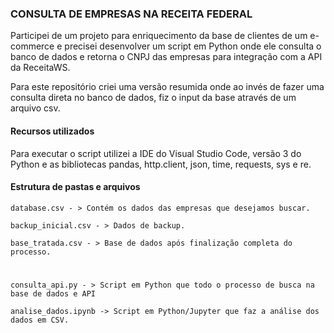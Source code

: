 ### CONSULTA DE EMPRESAS NA RECEITA FEDERAL

Participei de um projeto para enriquecimento da base de clientes de um e-commerce e precisei desenvolver um script em Python onde ele consulta o banco de dados e retorna o CNPJ das empresas para integração com a API da ReceitaWS.

Para este repositório criei uma versão resumida onde ao invés de fazer uma consulta direta no banco de dados, fiz o input da base através de um arquivo csv.

#### Recursos utilizados
Para executar o script utilizei a IDE do Visual Studio Code, versão 3 do Python e as bibliotecas pandas, http.client, json, time, requests, sys e re.

#### Estrutura de pastas e arquivos
    
    
    database.csv - > Contém os dados das empresas que desejamos buscar. 
    
    backup_inicial.csv - > Dados de backup.  
    
    base_tratada.csv - > Base de dados após finalização completa do processo. 
#    

    consulta_api.py - > Script em Python que todo o processo de busca na base de dados e API

    analise_dados.ipynb -> Script em Python/Jupyter que faz a análise dos dados em CSV. 
    
    
    
    
  
 
  
 
 
 
